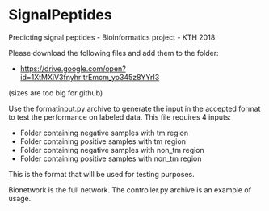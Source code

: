 # SignalPeptides
Predicting signal peptides - Bioinformatics project - KTH 2018

Please download the following files and add them to the folder:
- https://drive.google.com/open?id=1XtMXiV3fnyhrItrEmcm_yo345z8YYrI3

(sizes are too big for github)

Use the formatinput.py archive to generate the input in the accepted format to test the performance on labeled data. This file requires 4 inputs:
- Folder containing negative samples with tm region
- Folder containing positive samples with tm region
- Folder containing negative samples with non_tm region
- Folder containing positive samples with non_tm region

This is the format that will be used for testing purposes.

Bionetwork is the full network. The controller.py archive is an example of usage.
